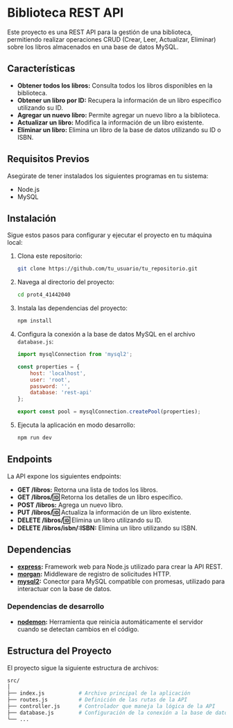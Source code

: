 # Biblioteca REST API

Este proyecto es una REST API para la gestión de una biblioteca, permitiendo realizar operaciones CRUD (Crear, Leer, Actualizar, Eliminar) sobre los libros almacenados en una base de datos MySQL.

## Características

- **Obtener todos los libros:** Consulta todos los libros disponibles en la biblioteca.
- **Obtener un libro por ID:** Recupera la información de un libro específico utilizando su ID.
- **Agregar un nuevo libro:** Permite agregar un nuevo libro a la biblioteca.
- **Actualizar un libro:** Modifica la información de un libro existente.
- **Eliminar un libro:** Elimina un libro de la base de datos utilizando su ID o ISBN.

## Requisitos Previos

Asegúrate de tener instalados los siguientes programas en tu sistema:

- Node.js
- MySQL

## Instalación

Sigue estos pasos para configurar y ejecutar el proyecto en tu máquina local:

1. Clona este repositorio:

    ```bash
    git clone https://github.com/tu_usuario/tu_repositorio.git
    ```

2. Navega al directorio del proyecto:

    ```bash
    cd prot4_41442040
    ```

3. Instala las dependencias del proyecto:

    ```bash
    npm install
    ```

4. Configura la conexión a la base de datos MySQL en el archivo `database.js`:

    ```javascript
    import mysqlConnection from 'mysql2';

    const properties = {
        host: 'localhost',
        user: 'root',
        password: '',
        database: 'rest-api'
    };

    export const pool = mysqlConnection.createPool(properties);
    ```

5. Ejecuta la aplicación en modo desarrollo:

    ```bash
    npm run dev
    ```

## Endpoints

La API expone los siguientes endpoints:

- **GET /libros:** Retorna una lista de todos los libros.
- **GET /libros/:id:** Retorna los detalles de un libro específico.
- **POST /libros:** Agrega un nuevo libro.
- **PUT /libros/:id:** Actualiza la información de un libro existente.
- **DELETE /libros/:id:** Elimina un libro utilizando su ID.
- **DELETE /libros/isbn/:ISBN:** Elimina un libro utilizando su ISBN.

## Dependencias

- **[express](https://www.npmjs.com/package/express):** Framework web para Node.js utilizado para crear la API REST.
- **[morgan](https://www.npmjs.com/package/morgan):** Middleware de registro de solicitudes HTTP.
- **[mysql2](https://www.npmjs.com/package/mysql2):** Conector para MySQL compatible con promesas, utilizado para interactuar con la base de datos.

### Dependencias de desarrollo

- **[nodemon](https://www.npmjs.com/package/nodemon):** Herramienta que reinicia automáticamente el servidor cuando se detectan cambios en el código.

## Estructura del Proyecto

El proyecto sigue la siguiente estructura de archivos:

```bash
src/
│
├── index.js           # Archivo principal de la aplicación
├── routes.js          # Definición de las rutas de la API
├── controller.js      # Controlador que maneja la lógica de la API
├── database.js        # Configuración de la conexión a la base de datos
└── ...
